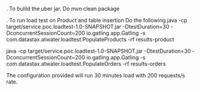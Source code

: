 . To bulild the uber jar. Do mvn clean package

. To run load test on Product and table insertion Do the following
java -cp target/service.poc.loadtest-1.0-SNAPSHOT.jar -DtestDuration=30 -DconcurrentSessionCount=200 io.gatling.app.Gatling -s com.datastax.atwater.loadtest.PopulateProducts -rf results-product

java -cp target/service.poc.loadtest-1.0-SNAPSHOT.jar -DtestDuration=30 -DconcurrentSessionCount=200 io.gatling.app.Gatling -s com.datastax.atwater.loadtest.PopulateOrders -rf results-orders

The configuration provided will run 30 minutes load with 200 requests/s rate.
